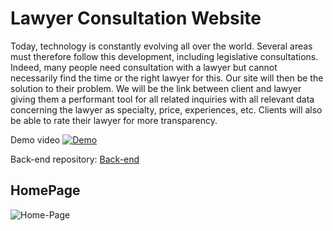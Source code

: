 # Lawyer Consultation Website
Today, technology is constantly evolving all over the world. Several areas must therefore follow this development, including legislative consultations. Indeed, many people need consultation with a lawyer but cannot necessarily find the time or the right lawyer for this. Our site will then be the solution to their problem. We will be the link between client and lawyer giving them a performant tool for all related inquiries with all relevant data concerning the lawyer as specialty, price, experiences, etc. Clients will also be able to rate their lawyer for more transparency.

Demo video
[![Demo](https://img.youtube.com/vi/JJrVyw_WwYM/0.jpg)](https://www.youtube.com/watch?v=JJrVyw_WwYM)

Back-end repository:
[Back-end](https://github.com/slimskhab/lawyers-consultation-backend)

## HomePage
![Home-Page](https://i.ibb.co/JnnzXnR/localhost-3000-signup-2.png)
